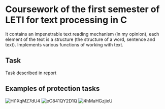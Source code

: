 # Coursework of the first semester of LETI for text processing in C
It contains an impenetrable text reading mechanism (in my opinion), each element of the text is a structure (the structure of a word, sentence and text). Implements various functions of working with text.

## Task
Task described in report

## Examples of protection tasks
![Hi1XqMZ7dU4](https://github.com/user-attachments/assets/03daa5c3-fc22-419b-840d-595066058a5f)
![eC841QY2D1Q](https://github.com/user-attachments/assets/b429e696-8fbf-499e-a60f-52051a6b5762)
![4hMaHGzjixU](https://github.com/user-attachments/assets/4e44587b-30cb-42ad-bee6-8ccbfe436794)
